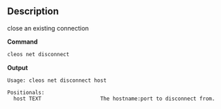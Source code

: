 ## Description
close an existing connection

**Command**

```sh
cleos net disconnect
```

**Output**

```console
Usage: cleos net disconnect host

Positionals:
  host TEXT                   The hostname:port to disconnect from.
```

